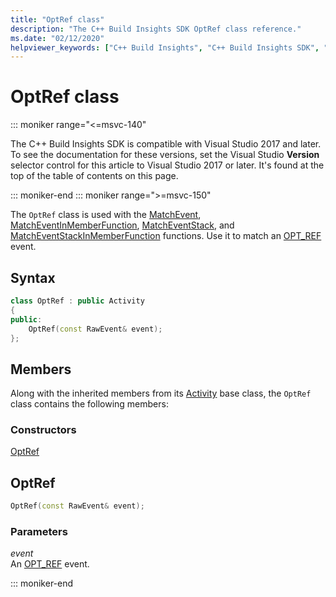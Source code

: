 ```yaml
---
title: "OptRef class"
description: "The C++ Build Insights SDK OptRef class reference."
ms.date: "02/12/2020"
helpviewer_keywords: ["C++ Build Insights", "C++ Build Insights SDK", "OptRef", "throughput analysis", "build time analysis", "vcperf.exe"]
---
```

# OptRef class

::: moniker range="<=msvc-140"

The C++ Build Insights SDK is compatible with Visual Studio 2017 and later. To see the documentation for these versions, set the Visual Studio **Version** selector control for this article to Visual Studio 2017 or later. It's found at the top of the table of contents on this page.

::: moniker-end
::: moniker range=">=msvc-150"

The `OptRef` class is used with the [MatchEvent](../functions/match-event.md), [MatchEventInMemberFunction](../functions/match-event-in-member-function.md), [MatchEventStack](../functions/match-event-stack.md), and [MatchEventStackInMemberFunction](../functions/match-event-stack-in-member-function.md) functions. Use it to match an [OPT_REF](../event-table.md#opt-ref) event.

## Syntax

```cpp
class OptRef : public Activity
{
public:
    OptRef(const RawEvent& event);
};
```

## Members

Along with the inherited members from its [Activity](activity.md) base class, the `OptRef` class contains the following members:

### Constructors

[OptRef](#opt-ref)

## <a name="opt-ref"></a> OptRef

```cpp
OptRef(const RawEvent& event);
```

### Parameters

*event*\
An [OPT_REF](../event-table.md#opt-ref) event.

::: moniker-end
